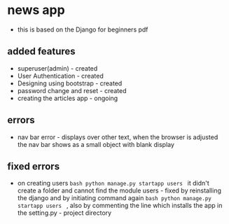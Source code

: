 # news app
- this is based on the Django for beginners pdf

## added features
- superuser(admin) - created
- User Authentication - created
- Designing using bootstrap - created
- password change and reset - created
- creating the articles app - ongoing

## errors
- nav bar error - displays over other text, when the browser is adjusted the nav bar shows as a small object with blank display

## fixed errors
- on creating users
``bash
    python manage.py startapp users
``
it didn't create a folder and cannot find the module users - fixed by reinstalling the django and by initiating command again
``bash
    python manage.py startapp users
``
, also by commenting the line which installs the app in the setting.py - project directory



